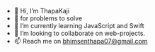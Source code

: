 - 👋 Hi, I’m ThapaKaji
- 👀 for problems to solve
- 🌱 I’m currently learning JavaScript and Swift
- 💞️ I’m looking to collaborate on web-projects.
- 📫 Reach me on bhimsenthapa07@gmail.com

<!---
marioonair/marioonair is a ✨ special ✨ repository because its `README.md` (this file) appears on your GitHub profile.
You can click the Preview link to take a look at your changes.
--->
